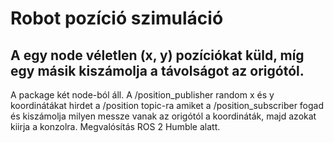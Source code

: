 # Robot pozíció szimuláció
## A egy node véletlen (x, y) pozíciókat küld, míg egy másik kiszámolja a távolságot az origótól.

A package két node-ból áll. A /position_publisher random x és y koordinátákat hirdet a /position topic-ra amiket a /position_subscriber fogad és kiszámolja milyen messze vanak az origótól a koordináták, majd azokat kiirja a konzolra. Megvalósítás ROS 2 Humble alatt.
